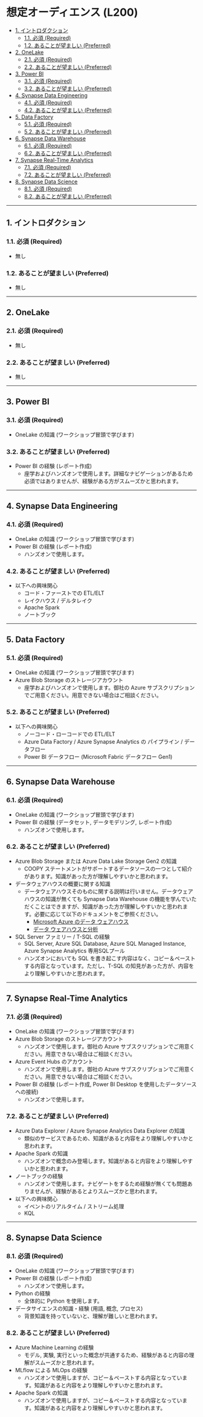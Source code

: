 # 想定オーディエンス (L200)

- [1. イントロダクション](#1-イントロダクション)
  - [1.1. 必須 (Required)](#11-必須-required)
  - [1.2. あることが望ましい (Preferred)](#12-あることが望ましい-preferred)
- [2. OneLake](#2-onelake)
  - [2.1. 必須 (Required)](#21-必須-required)
  - [2.2. あることが望ましい (Preferred)](#22-あることが望ましい-preferred)
- [3. Power BI](#3-power-bi)
  - [3.1. 必須 (Required)](#31-必須-required)
  - [3.2. あることが望ましい (Preferred)](#32-あることが望ましい-preferred)
- [4. Synapse Data Engineering](#4-synapse-data-engineering)
  - [4.1. 必須 (Required)](#41-必須-required)
  - [4.2. あることが望ましい (Preferred)](#42-あることが望ましい-preferred)
- [5. Data Factory](#5-data-factory)
  - [5.1. 必須 (Required)](#51-必須-required)
  - [5.2. あることが望ましい (Preferred)](#52-あることが望ましい-preferred)
- [6. Synapse Data Warehouse](#6-synapse-data-warehouse)
  - [6.1. 必須 (Required)](#61-必須-required)
  - [6.2. あることが望ましい (Preferred)](#62-あることが望ましい-preferred)
- [7. Synapse Real-Time Analytics](#7-synapse-real-time-analytics)
  - [7.1. 必須 (Required)](#71-必須-required)
  - [7.2. あることが望ましい (Preferred)](#72-あることが望ましい-preferred)
- [8. Synapse Data Science](#8-synapse-data-science)
  - [8.1. 必須 (Required)](#81-必須-required)
  - [8.2. あることが望ましい (Preferred)](#82-あることが望ましい-preferred)


---


## 1. イントロダクション

### 1.1. 必須 (Required)

* 無し

### 1.2. あることが望ましい (Preferred)

* 無し


---


## 2. OneLake

### 2.1. 必須 (Required)

* 無し

### 2.2. あることが望ましい (Preferred)

* 無し


---


## 3. Power BI

### 3.1. 必須 (Required)

* OneLake の知識 (ワークショップ冒頭で学びます)

### 3.2. あることが望ましい (Preferred)

* Power BI の経験 (レポート作成)
  * 座学およびハンズオンで使用します。詳細なナビゲーションがあるため必須ではありませんが、経験がある方がスムーズかと思われます。


---


## 4. Synapse Data Engineering

### 4.1. 必須 (Required)

* OneLake の知識 (ワークショップ冒頭で学びます)
* Power BI の経験 (レポート作成)
  * ハンズオンで使用します。

### 4.2. あることが望ましい (Preferred)

* 以下への興味関心
  * コード・ファーストでの ETL/ELT
  * レイクハウス / デルタレイク
  * Apache Spark
  * ノートブック


---


## 5. Data Factory

### 5.1. 必須 (Required)

* OneLake の知識 (ワークショップ冒頭で学びます)
* Azure Blob Storage のストレージアカウント
  * 座学およびハンズオンで使用します。御社の Azure サブスクリプションでご用意ください。用意できない場合はご相談ください。

### 5.2. あることが望ましい (Preferred)

* 以下への興味関心
  * ノーコード・ローコードでの ETL/ELT
  * Azure Data Factory / Azure Synapse Analytics の パイプライン / データフロー
  * Power BI データフロー (Microsoft Fabric データフロー Gen1)


---


## 6. Synapse Data Warehouse

### 6.1. 必須 (Required)

* OneLake の知識 (ワークショップ冒頭で学びます)
* Power BI の経験 (データセット, データモデリング, レポート作成)
  * ハンズオンで使用します。

### 6.2. あることが望ましい (Preferred)

* Azure Blob Storage または Azure Data Lake Storage Gen2 の知識
  * COOPY ステートメントがサポートするデータソースの一つとして紹介があります。知識があった方が理解しやすいかと思われます。
* データウェアハウスの概要に関する知識
  * データウェアハウスそのものに関する説明は行いません。データウェアハウスの知識が無くても Synapse Data Warehouse の機能を学んでいただくことはできますが、知識があった方が理解しやすいかと思われます。必要に応じて以下のドキュメントをご参照ください。
    * [Microsoft Azure のデータ ウェアハウス](https://learn.microsoft.com/ja-jp/azure/architecture/data-guide/relational-data/data-warehousing)
    * [データ ウェアハウスと分析](https://learn.microsoft.com/ja-jp/azure/architecture/example-scenario/data/data-warehouse)
* SQL Server ファミリー / T-SQL の経験
  * SQL Server, Azure SQL Database, Azure SQL Managed Instance, Azure Synapse Analytics 専用SQLプール
  * ハンズオンにおいても SQL を書き起こす内容はなく、コピー＆ペーストする内容となっています。ただし、T-SQL の知見があった方が、内容をより理解しやすいかと思われます。


---


## 7. Synapse Real-Time Analytics

### 7.1. 必須 (Required)

* OneLake の知識 (ワークショップ冒頭で学びます)
* Azure Blob Storage のストレージアカウント
  * ハンズオンで使用します。御社の Azure サブスクリプションでご用意ください。用意できない場合はご相談ください。
* Azure Event Hubs のアカウント
  * ハンズオンで使用します。御社の Azure サブスクリプションでご用意ください。用意できない場合はご相談ください。
* Power BI の経験 (レポート作成, Power BI Desktop を使用したデータソースへの接続)
  * ハンズオンで使用します。

### 7.2. あることが望ましい (Preferred)

* Azure Data Explorer / Azure Synapse Analytics Data Explorer の知識
  * 類似のサービスであるため、知識があると内容をより理解しやすいかと思われます。
* Apache Spark の知識
  * ハンズオンで概念のみ登場します。知識があると内容をより理解しやすいかと思われます。
* ノートブックの経験
  * ハンズオンで使用します。ナビゲートをするため経験が無くても問題ありませんが、経験があるとよりスムーズかと思われます。
* 以下への興味関心
  * イベントのリアルタイム / ストリーム処理
  * KQL


---


## 8. Synapse Data Science

### 8.1. 必須 (Required)

* OneLake の知識 (ワークショップ冒頭で学びます)
* Power BI の経験 (レポート作成)
  * ハンズオンで使用します。
* Python の経験
  * 全体的に Python を使用します。
* データサイエンスの知識・経験 (用語, 概念, プロセス)
  * 背景知識を持っていないと、理解が難しいと思われます。

### 8.2. あることが望ましい (Preferred)

* Azure Machine Learning の経験
  * モデル, 実験, 実行といった概念が共通するため、経験があると内容の理解がスムーズかと思われます。
* MLflow による MLOps の経験
  * ハンズオンで使用しますが、コピー＆ペーストする内容となっています。知識があると内容をより理解しやすいかと思われます。
* Apache Spark の知識
  * ハンズオンで使用しますが、コピー＆ペーストする内容となっています。知識があると内容をより理解しやすいかと思われます。
